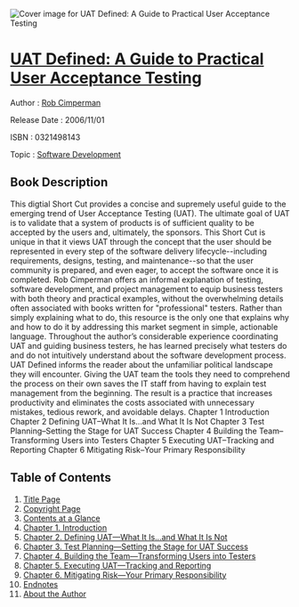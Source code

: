 ![Cover image for UAT Defined: A Guide to Practical User Acceptance Testing](https://imgdetail.ebookreading.net/cover/cover/software_development/EB0321498143.jpg)

[UAT Defined: A Guide to Practical User Acceptance Testing](https://ebookreading.net/view/book/UAT+Defined%3A+A+Guide+to+Practical+User+Acceptance+Testing-EB0321498143_1.html "UAT Defined: A Guide to Practical User Acceptance Testing")
====================================================================================================================

Author : [Rob Cimperman](https://ebookreading.net/search/author/Rob+Cimperman)

Release Date : 2006/11/01

ISBN : 0321498143

Topic : [Software Development](https://ebookreading.net/search/category/software-development)

Book Description
-----------------

This digtial Short Cut provides a concise and supremely useful guide to the emerging trend of User Acceptance Testing (UAT). The ultimate goal of UAT is to validate that a system of products is of sufficient quality to be accepted by the users and, ultimately, the sponsors. This Short Cut is unique in that it views UAT through the concept that the user should be represented in every step of the software delivery lifecycle--including requirements, designs, testing, and maintenance--so that the user community is prepared, and even eager, to accept the software once it is completed.
Rob Cimperman offers an informal explanation of testing, software development, and project management to equip business testers with both theory and practical examples, without the overwhelming details often associated with books written for "professional" testers. Rather than simply explaining what to do, this resource is the only one that explains why and how to do it by addressing this market segment in simple, actionable language. Throughout the author’s considerable experience coordinating UAT and guiding business testers, he has learned precisely what testers do and do not intuitively understand about the software development process. UAT Defined informs the reader about the unfamiliar political landscape they will encounter. Giving the UAT team the tools they need to comprehend the process on their own saves the IT staff from having to explain test management from the beginning. The result is a practice that increases productivity and eliminates the costs associated with unnecessary mistakes, tedious rework, and avoidable delays.
Chapter 1 Introduction
Chapter 2 Defining UAT–What It Is…and What It Is Not
Chapter 3 Test Planning–Setting the Stage for UAT Success
Chapter 4 Building the Team–Transforming Users into Testers
Chapter 5 Executing UAT–Tracking and Reporting
Chapter 6 Mitigating Risk–Your Primary Responsibility
              
Table of Contents
-----------------

1. [Title Page](https://ebookreading.net/view/book/UAT+Defined%3A+A+Guide+to+Practical+User+Acceptance+Testing-EB0321498143_2.html)
1. [Copyright Page](https://ebookreading.net/view/book/UAT+Defined%3A+A+Guide+to+Practical+User+Acceptance+Testing-EB0321498143_3.html)
1. [Contents at a Glance](https://ebookreading.net/view/book/UAT+Defined%3A+A+Guide+to+Practical+User+Acceptance+Testing-EB0321498143_4.html)
1. [Chapter 1. Introduction](https://ebookreading.net/view/book/UAT+Defined%3A+A+Guide+to+Practical+User+Acceptance+Testing-EB0321498143_5.html)
1. [Chapter 2. Defining UAT—What It Is…and What It Is Not](https://ebookreading.net/view/book/UAT+Defined%3A+A+Guide+to+Practical+User+Acceptance+Testing-EB0321498143_6.html)
1. [Chapter 3. Test Planning—Setting the Stage for UAT Success](https://ebookreading.net/view/book/UAT+Defined%3A+A+Guide+to+Practical+User+Acceptance+Testing-EB0321498143_7.html)
1. [Chapter 4. Building the Team—Transforming Users into Testers](https://ebookreading.net/view/book/UAT+Defined%3A+A+Guide+to+Practical+User+Acceptance+Testing-EB0321498143_8.html)
1. [Chapter 5. Executing UAT—Tracking and Reporting](https://ebookreading.net/view/book/UAT+Defined%3A+A+Guide+to+Practical+User+Acceptance+Testing-EB0321498143_9.html)
1. [Chapter 6. Mitigating Risk—Your Primary Responsibility](https://ebookreading.net/view/book/UAT+Defined%3A+A+Guide+to+Practical+User+Acceptance+Testing-EB0321498143_10.html)
1. [Endnotes](https://ebookreading.net/view/book/UAT+Defined%3A+A+Guide+to+Practical+User+Acceptance+Testing-EB0321498143_11.html)
1. [About the Author](https://ebookreading.net/view/book/UAT+Defined%3A+A+Guide+to+Practical+User+Acceptance+Testing-EB0321498143_12.html)

